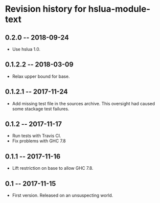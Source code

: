 # Revision history for hslua-module-text

## 0.2.0 -- 2018-09-24

- Use hslua 1.0.


## 0.1.2.2  -- 2018-03-09

- Relax upper bound for base.


## 0.1.2.1  -- 2017-11-24

- Add missing test file in the sources archive. This oversight had
  caused some stackage test failures.


## 0.1.2  -- 2017-11-17

- Run tests with Travis CI.
- Fix problems with GHC 7.8


## 0.1.1  -- 2017-11-16

- Lift restriction on base to allow GHC 7.8.


## 0.1  -- 2017-11-15

- First version. Released on an unsuspecting world.
